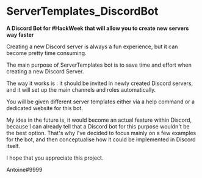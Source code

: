 # ServerTemplates_DiscordBot
**A Discord Bot for #HackWeek that will allow you to create new servers way faster**

Creating a new Discord server is always a fun experience, but it can become pretty time consuming.

The main purpose of ServerTemplates bot is to save time and effort when creating a new Discord Server.

The way it works is : it should be invited in newly created Discord servers, and it will set up the main channels and roles automatically.

You will be given different server templates either via a help command or a dedicated website for this bot.

My idea in the future is, it would become an actual feature within Discord, because I can already tell that a Discord bot for this purpose wouldn't be the best option.
That's why I've decided to focus mainly on a few examples for the bot, and then conceptualise how it could be implemented in Discord itself.

I hope that you appreciate this project.

Antoine#9999
